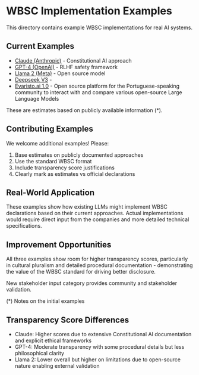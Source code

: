 # WBSC Implementation Examples

This directory contains example WBSC implementations for real AI systems.

## Current Examples
- [Claude (Anthropic)](./claude-example.yaml) - Constitutional AI approach
- [GPT-4 (OpenAI)](./gpt4-example.yaml) - RLHF safety framework  
- [Llama 2 (Meta)](./llama2-example.yaml) - Open source model
- [Deepseek V3](./deepseek_wbsc_example.json) -
- [Evaristo.ai 1.0](./evaristo_wbsc_example.json) - Open source platform for the Portuguese-speaking community to interact with and compare various open-source Large Language Models

These are estimates based on publicly available information (*).

## Contributing Examples
We welcome additional examples! Please:
1. Base estimates on publicly documented approaches
2. Use the standard WBSC format
3. Include transparency score justifications
4. Clearly mark as estimates vs official declarations

## Real-World Application
These examples show how existing LLMs might implement WBSC declarations based on their current approaches. Actual implementations would require direct input from the companies and more detailed technical specifications.

## Improvement Opportunities
All three examples show room for higher transparency scores, particularly in cultural pluralism and detailed procedural documentation - demonstrating the value of the WBSC standard for driving better disclosure.

New stakeholder input category provides community and stakeholder validation.

(*) Notes on the initial examples

## Transparency Score Differences
- Claude: Higher scores due to extensive Constitutional AI documentation and explicit ethical frameworks
- GPT-4: Moderate transparency with some procedural details but less philosophical clarity
- Llama 2: Lower overall but higher on limitations due to open-source nature enabling external validation

